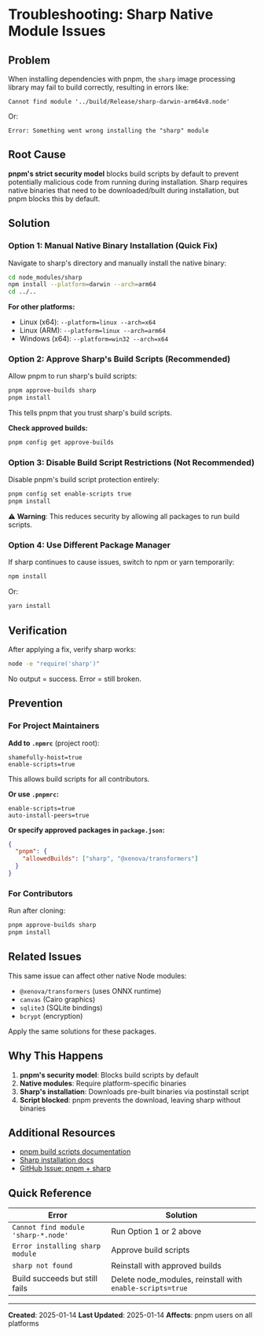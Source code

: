 # Troubleshooting: Sharp Native Module Issues

## Problem

When installing dependencies with pnpm, the `sharp` image processing library may fail to build correctly, resulting in errors like:

```
Cannot find module '../build/Release/sharp-darwin-arm64v8.node'
```

Or:

```
Error: Something went wrong installing the "sharp" module
```

## Root Cause

**pnpm's strict security model** blocks build scripts by default to prevent potentially malicious code from running during installation. Sharp requires native binaries that need to be downloaded/built during installation, but pnpm blocks this by default.

## Solution

### Option 1: Manual Native Binary Installation (Quick Fix)

Navigate to sharp's directory and manually install the native binary:

```bash
cd node_modules/sharp
npm install --platform=darwin --arch=arm64
cd ../..
```

**For other platforms:**

- Linux (x64): `--platform=linux --arch=x64`
- Linux (ARM): `--platform=linux --arch=arm64`
- Windows (x64): `--platform=win32 --arch=x64`

### Option 2: Approve Sharp's Build Scripts (Recommended)

Allow pnpm to run sharp's build scripts:

```bash
pnpm approve-builds sharp
pnpm install
```

This tells pnpm that you trust sharp's build scripts.

**Check approved builds:**
```bash
pnpm config get approve-builds
```

### Option 3: Disable Build Script Restrictions (Not Recommended)

Disable pnpm's build script protection entirely:

```bash
pnpm config set enable-scripts true
pnpm install
```

⚠️ **Warning**: This reduces security by allowing all packages to run build scripts.

### Option 4: Use Different Package Manager

If sharp continues to cause issues, switch to npm or yarn temporarily:

```bash
npm install
```

Or:

```bash
yarn install
```

## Verification

After applying a fix, verify sharp works:

```bash
node -e "require('sharp')"
```

No output = success. Error = still broken.

## Prevention

### For Project Maintainers

**Add to `.npmrc`** (project root):

```
shamefully-hoist=true
enable-scripts=true
```

This allows build scripts for all contributors.

**Or use `.pnpmrc`:**

```
enable-scripts=true
auto-install-peers=true
```

**Or specify approved packages in `package.json`:**

```json
{
  "pnpm": {
    "allowedBuilds": ["sharp", "@xenova/transformers"]
  }
}
```

### For Contributors

Run after cloning:

```bash
pnpm approve-builds sharp
pnpm install
```

## Related Issues

This same issue can affect other native Node modules:

- `@xenova/transformers` (uses ONNX runtime)
- `canvas` (Cairo graphics)
- `sqlite3` (SQLite bindings)
- `bcrypt` (encryption)

Apply the same solutions for these packages.

## Why This Happens

1. **pnpm's security model**: Blocks build scripts by default
2. **Native modules**: Require platform-specific binaries
3. **Sharp's installation**: Downloads pre-built binaries via postinstall script
4. **Script blocked**: pnpm prevents the download, leaving sharp without binaries

## Additional Resources

- [pnpm build scripts documentation](https://pnpm.io/cli/install#--enable-scripts)
- [Sharp installation docs](https://sharp.pixelplumbing.com/install)
- [GitHub Issue: pnpm + sharp](https://github.com/lovell/sharp/issues/2655)

## Quick Reference

| Error | Solution |
|-------|----------|
| `Cannot find module 'sharp-*.node'` | Run Option 1 or 2 above |
| `Error installing sharp module` | Approve build scripts |
| `sharp not found` | Reinstall with approved builds |
| Build succeeds but still fails | Delete node_modules, reinstall with `enable-scripts=true` |

---

**Created**: 2025-01-14
**Last Updated**: 2025-01-14
**Affects**: pnpm users on all platforms
